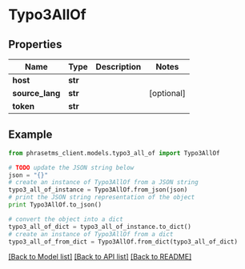 # Typo3AllOf

## Properties

| Name            | Type    | Description | Notes      |
| --------------- | ------- | ----------- | ---------- |
| **host**        | **str** |             |
| **source_lang** | **str** |             | [optional] |
| **token**       | **str** |             |

## Example

```python
from phrasetms_client.models.typo3_all_of import Typo3AllOf

# TODO update the JSON string below
json = "{}"
# create an instance of Typo3AllOf from a JSON string
typo3_all_of_instance = Typo3AllOf.from_json(json)
# print the JSON string representation of the object
print Typo3AllOf.to_json()

# convert the object into a dict
typo3_all_of_dict = typo3_all_of_instance.to_dict()
# create an instance of Typo3AllOf from a dict
typo3_all_of_from_dict = Typo3AllOf.from_dict(typo3_all_of_dict)
```

[[Back to Model list]](../README.md#documentation-for-models) [[Back to API list]](../README.md#documentation-for-api-endpoints) [[Back to README]](../README.md)
